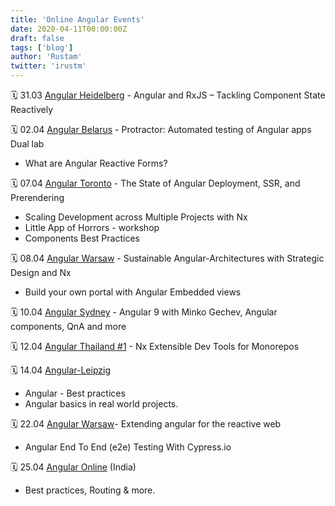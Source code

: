 ```yaml
---
title: 'Online Angular Events'
date: 2020-04-11T00:00:00Z
draft: false
tags: ['blog']
author: 'Rustam'
twitter: 'irustm'
---
```


<!--more-->

🗓 31.03 [Angular Heidelberg](https://www.youtube.com/watch?v=SfKwFtMFdv8&feature=youtu.be) - Angular and RxJS – Tackling Component State Reactively

🗓 02.04 [Angular Belarus](https://www.youtube.com/watch?v=84IztzCQsl4&feature=youtu.be) - Protractor: Automated testing of Angular apps Dual lab

- What are Angular Reactive Forms?

🗓 07.04 [Angular Toronto](https://www.youtube.com/watch?v=rD8V98u7p40) - The State of Angular Deployment, SSR, and Prerendering

- Scaling Development across Multiple Projects with Nx
- Little App of Horrors - workshop
- Components Best Practices

🗓 08.04 [Angular Warsaw](https://www.meetup.com/ru-RU/Angular-Warsaw/events/269833985/) - Sustainable Angular-Architectures with Strategic Design and Nx

- Build your own portal with Angular Embedded views

🗓 10.04 [Angular Sydney](https://www.youtube.com/watch?v=tQzvdeJzyNY) - Angular 9 with Minko Gechev, Angular components, QnA and more

🗓 12.04 [Angular Thailand #1](https://www.youtube.com/watch?v=yFRQhfurr4U) - Nx Extensible Dev Tools for Monorepos

🗓 14.04 [Angular-Leipzig](https://www.meetup.com/ru-RU/Angular-Meetup-Leipzig/events/269466214/)

- Angular - Best practices
- Angular basics in real world projects.

🗓 22.04 [Angular Warsaw](https://www.meetup.com/ru-RU/Angular-Warsaw/events/269887948/)- Extending angular for the reactive web

- Angular End To End (e2e) Testing With Cypress.io

🗓 25.04 [Angular Online](https://www.meetup.com/ru-RU/Angular-Online-Meetup/events/269373181/) (India)

- Best practices, Routing & more.

